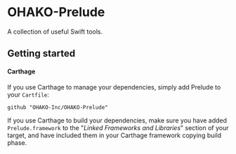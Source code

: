 # OHAKO-Prelude
A collection of useful Swift tools.

## Getting started

#### Carthage

If you use Carthage to manage your dependencies, simply add
Prelude to your `Cartfile`:

```
github "OHAKO-Inc/OHAKO-Prelude"
```

If you use Carthage to build your dependencies, make sure you have added `Prelude.framework` to the "_Linked Frameworks and Libraries_" section of your target, and have included them in your Carthage framework copying build phase.  

